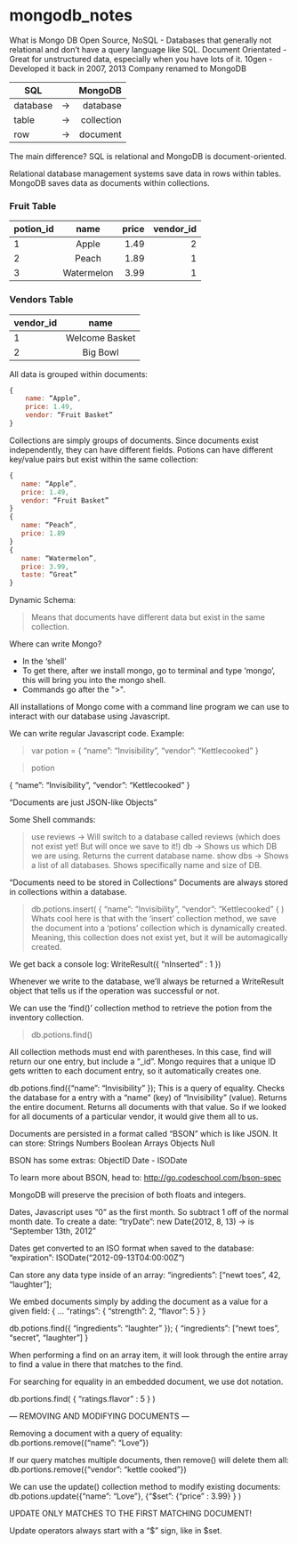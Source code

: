 # mongodb_notes

What is Mongo DB
Open Source, NoSQL - Databases that generally not relational and don’t have a query language like SQL. 
Document Orientated - Great for unstructured data, especially when you have lots of it.
10gen - Developed it back in 2007, 2013 Company renamed to MongoDB

| SQL        |            | MongoDB  |
| ------------- |:-------------:| -----:|
| database      | -> | database |
| table     | ->     |   collection |
| row | ->      |    document |

The main difference? SQL is relational and MongoDB is document-oriented. 

Relational database management systems save data in rows within tables. MongoDB saves data as documents within collections. 

### Fruit Table

| potion_id        | name           | price  | vendor_id |
| ------------- |:-------------:| -----:| -----:|
| 1      | Apple | 1.49 | 2 |
| 2     | Peach     |   1.89 | 1 |
| 3 | Watermelon     |    3.99 | 1 |


### Vendors Table

| vendor_id        |    name        | 
| ------------- |:-------------:| 
| 1      | Welcome Basket | 
| 2     | Big Bowl     |   

All data is grouped within documents:
```javascript
{
	name: “Apple”,
	price: 1.49,
	vendor: “Fruit Basket”
}
```

Collections are simply groups of documents. Since documents exist independently, they can have different fields. 
Potions can have different key/value pairs but exist within the same collection:
```javascript
{
   name: “Apple”,
   price: 1.49,
   vendor: “Fruit Basket”
}
{
   name: “Peach”,
   price: 1.89
}
{
   name: “Watermelon”,
   price: 3.99,
   taste: “Great”
}
```

Dynamic Schema: 
> Means that documents have different data but exist in the same collection.

Where can write Mongo?
* In the ‘shell’
* To get there, after we install mongo, go to terminal and type ‘mongo’, this will bring you into the mongo shell.
* Commands go after the ">".

All installations of Mongo come with a command line program we can use to interact with our database using Javascript.

We can write regular Javascript code. Example:
> var potion = {
	“name”: “Invisibility”,
	“vendor”: “Kettlecooked”
}

> potion

{
	“name”: “Invisibility”,
	“vendor”: “Kettlecooked”
}

“Documents are just JSON-like Objects”

Some Shell commands:
> use reviews -> Will switch to a database called reviews (which does not exist yet! But will once we save to it!)
> db -> Shows us which DB we are using. Returns the current database name.
> show dbs -> Shows a list of all databases. Shows specifically name and size of DB.

“Documents need to be stored in Collections”
Documents are always stored in collections within a database.

> db.potions.insert(
	{
		“name”: “Invisibility”,
		“vendor”: “Kettlecooked”
	{
)
Whats cool here is that with the ‘insert’ collection method, we save the document into a ‘potions’ collection which is dynamically created. Meaning, this collection does not exist yet, but it will be automagically created. 

We get back a console log:
WriteResult({ “nInserted” : 1 })

Whenever we write to the database, we’ll always be returned a WriteResult object that tells us if the operation was successful or not.

We can use the ‘find()’ collection method to retrieve the potion from the inventory collection.
> db.potions.find()

All collection methods must end with parentheses. 
In this case, find will return our one entry, but include a “_id”.
Mongo requires that a unique ID gets written to each document entry, so it automatically creates one.

db.potions.find({“name”: “Invisibility” });
This is a query of equality. Checks the database for a entry with a “name” (key) of “Invisibility” (value).
Returns the entire document.
Returns all documents with that value.
So if we looked for all documents of a particular vendor, it would give them all to us.

Documents are persisted in a format called “BSON” which is like JSON.
It can store:
Strings
Numbers
Boolean
Arrays
Objects
Null

BSON has some extras:
ObjectID
Date - ISODate

To learn more about BSON, head to:
http://go.codeschool.com/bson-spec

MongoDB will preserve the precision of both floats and integers.

Dates, Javascript uses “0” as the first month. So subtract 1 off of the normal month date.
To create a date:
“tryDate”: new Date(2012, 8, 13) -> is “September 13th, 2012”

Dates get converted to an ISO format when saved to the database:
“expiration”: ISODate(“2012-09-13T04:00:00Z”)

Can store any data type inside of an array:
“ingredients”: [“newt toes”, 42, “laughter”];

We embed documents simply by adding the document as a value for a given field:
{
	…
	“ratings”: { “strength”: 2, “flavor”: 5 }
}

db.potions.find({ “ingredients”: “laughter” });
{
	“ingredients”: [“newt toes”, “secret”, “laughter”]
}

When performing a find on an array item, it will look through the entire array to find a value in there that matches to the find.

For searching for equality in an embedded document, we use dot notation.

db.portions.find( { “ratings.flavor” : 5 } )

— REMOVING AND MODIFYING DOCUMENTS —

Removing a document with a query of equality:
db.portions.remove({“name”: “Love”})

If our query matches multiple documents, then remove() will delete them all:
db.portions.remove({“vendor”: “kettle cooked”})

We can use the update() collection method to modify existing documents:
db.potions.update({“name”: “Love”}, {“$set”: {“price” : 3.99} } )

UPDATE ONLY MATCHES TO THE FIRST MATCHING DOCUMENT!

Update operators always start with a “$” sign, like in $set. 
